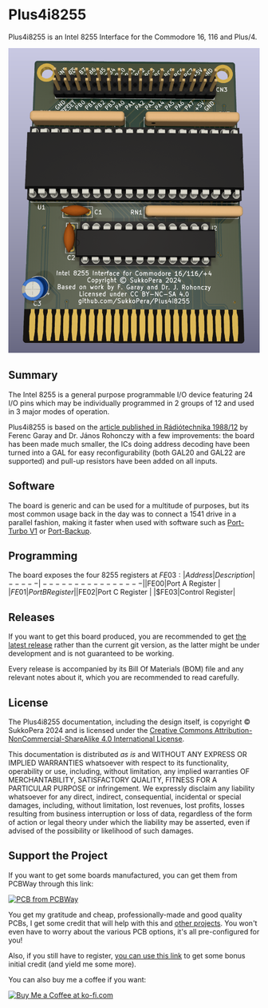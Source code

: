 # Plus4i8255
Plus4i8255 is an Intel 8255 Interface for the Commodore 16, 116 and Plus/4.

![Board](https://raw.githubusercontent.com/SukkoPera/Plus4i8255/master/img/render-top.png)

## Summary
The Intel 8255 is a general purpose programmable I/O device featuring 24 I/O pins which may be individually programmed in 2 groups
of 12 and used in 3 major modes of operation.

Plus4i8255 is based on the [article published in Rádiótechnika 1988/12](https://plus4world.powweb.com/publications/Radiotechnika_1988_december) by Ferenc Garay and Dr. János Rohonczy with a few improvements: the board has been made much smaller, the ICs doing address decoding have been turned into a GAL for easy reconfigurability (both GAL20 and GAL22 are supported) and pull-up resistors have been added on all inputs.

## Software
The board is generic and can be used for a multitude of purposes, but its most common usage back in the day was to connect a 1541 drive in a parallel fashion, making it faster when used with software such as [Port-Turbo V1](https://plus4world.powweb.com/software/Port-Turbo_V1) or [Port-Backup](https://plus4world.powweb.com/software/Port-Backup).

## Programming
The board exposes the four 8255 registers at $FE03:
|Address | Description
|-----|----------------|
|$FE00|Port A Register |
|$FE01|Port B Register |
|$FE02|Port C Register |
|$FE03|Control Register|


## Releases
If you want to get this board produced, you are recommended to get [the latest release](https://github.com/SukkoPera/Plus4i8255/releases) rather than the current git version, as the latter might be under development and is not guaranteed to be working.

Every release is accompanied by its Bill Of Materials (BOM) file and any relevant notes about it, which you are recommended to read carefully.

## License
The Plus4i8255 documentation, including the design itself, is copyright &copy; SukkoPera 2024 and is licensed under the [Creative Commons Attribution-NonCommercial-ShareAlike 4.0 International License](https://creativecommons.org/licenses/by-nc-sa/4.0/).

This documentation is distributed *as is* and WITHOUT ANY EXPRESS OR IMPLIED WARRANTIES whatsoever with respect to its functionality, operability or use, including, without limitation, any implied warranties OF MERCHANTABILITY, SATISFACTORY QUALITY, FITNESS FOR A PARTICULAR PURPOSE or infringement. We expressly disclaim any liability whatsoever for any direct, indirect, consequential, incidental or special damages, including, without limitation, lost revenues, lost profits, losses resulting from business interruption or loss of data, regardless of the form of action or legal theory under which the liability may be asserted, even if advised of the possibility or likelihood of such damages.

## Support the Project
If you want to get some boards manufactured, you can get them from PCBWay through this link:

[![PCB from PCBWay](https://www.pcbway.com/project/img/images/frompcbway.png)](https://www.pcbway.com/project/shareproject/Plus4i8255_V2_Intel_8255_Interface_for_the_Commodore_16_116_and_Plus_4_7e3afe66.html)

You get my gratitude and cheap, professionally-made and good quality PCBs, I get some credit that will help with this and [other projects](https://www.pcbway.com/project/member/shareproject/?bmbid=41100). You won't even have to worry about the various PCB options, it's all pre-configured for you!

Also, if you still have to register, [you can use this link](https://www.pcbway.com/setinvite.aspx?inviteid=41100) to get some bonus initial credit (and yield me some more).

You can also buy me a coffee if you want:

<a href='https://ko-fi.com/L3L0U18L' target='_blank'><img height='36' style='border:0px;height:36px;' src='https://az743702.vo.msecnd.net/cdn/kofi2.png?v=2' border='0' alt='Buy Me a Coffee at ko-fi.com' /></a>
